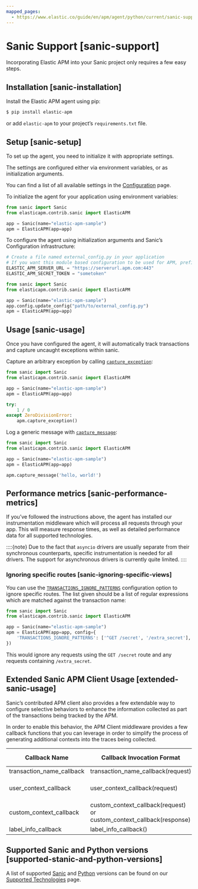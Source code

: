 ```yaml
---
mapped_pages:
  - https://www.elastic.co/guide/en/apm/agent/python/current/sanic-support.html
---
```


# Sanic Support [sanic-support]

Incorporating Elastic APM into your Sanic project only requires a few easy steps.


## Installation [sanic-installation]

Install the Elastic APM agent using pip:

```bash
$ pip install elastic-apm
```

or add `elastic-apm` to your project’s `requirements.txt` file.


## Setup [sanic-setup]

To set up the agent, you need to initialize it with appropriate settings.

The settings are configured either via environment variables, or as initialization arguments.

You can find a list of all available settings in the [Configuration](/reference/configuration.md) page.

To initialize the agent for your application using environment variables:

```python
from sanic import Sanic
from elasticapm.contrib.sanic import ElasticAPM

app = Sanic(name="elastic-apm-sample")
apm = ElasticAPM(app=app)
```

To configure the agent using initialization arguments and Sanic’s Configuration infrastructure:

```python
# Create a file named external_config.py in your application
# If you want this module based configuration to be used for APM, prefix them with ELASTIC_APM_
ELASTIC_APM_SERVER_URL = "https://serverurl.apm.com:443"
ELASTIC_APM_SECRET_TOKEN = "sometoken"
```

```python
from sanic import Sanic
from elasticapm.contrib.sanic import ElasticAPM

app = Sanic(name="elastic-apm-sample")
app.config.update_config("path/to/external_config.py")
apm = ElasticAPM(app=app)
```


## Usage [sanic-usage]

Once you have configured the agent, it will automatically track transactions and capture uncaught exceptions within sanic.

Capture an arbitrary exception by calling [`capture_exception`](/reference/api-reference.md#client-api-capture-exception):

```python
from sanic import Sanic
from elasticapm.contrib.sanic import ElasticAPM

app = Sanic(name="elastic-apm-sample")
apm = ElasticAPM(app=app)

try:
    1 / 0
except ZeroDivisionError:
    apm.capture_exception()
```

Log a generic message with [`capture_message`](/reference/api-reference.md#client-api-capture-message):

```python
from sanic import Sanic
from elasticapm.contrib.sanic import ElasticAPM

app = Sanic(name="elastic-apm-sample")
apm = ElasticAPM(app=app)

apm.capture_message('hello, world!')
```


## Performance metrics [sanic-performance-metrics]

If you’ve followed the instructions above, the agent has installed our instrumentation middleware which will process all requests through your app. This will measure response times, as well as detailed performance data for all supported technologies.

::::{note}
Due to the fact that `asyncio` drivers are usually separate from their synchronous counterparts, specific instrumentation is needed for all drivers. The support for asynchronous drivers is currently quite limited.
::::



### Ignoring specific routes [sanic-ignoring-specific-views]

You can use the [`TRANSACTIONS_IGNORE_PATTERNS`](/reference/configuration.md#config-transactions-ignore-patterns) configuration option to ignore specific routes. The list given should be a list of regular expressions which are matched against the transaction name:

```python
from sanic import Sanic
from elasticapm.contrib.sanic import ElasticAPM

app = Sanic(name="elastic-apm-sample")
apm = ElasticAPM(app=app, config={
    'TRANSACTIONS_IGNORE_PATTERNS': ['^GET /secret', '/extra_secret'],
})
```

This would ignore any requests using the `GET /secret` route and any requests containing `/extra_secret`.


## Extended Sanic APM Client Usage [extended-sanic-usage]

Sanic’s contributed APM client also provides a few extendable way to configure selective behaviors to enhance the information collected as part of the transactions being tracked by the APM.

In order to enable this behavior, the APM Client middleware provides a few callback functions that you can leverage in order to simplify the process of generating additional contexts into the traces being collected.

| Callback Name | Callback Invocation Format | Expected Return Format | Is Async |
| --- | --- | --- | --- |
| transaction_name_callback | transaction_name_callback(request) | string | false |
| user_context_callback | user_context_callback(request) | (username_string, user_email_string, userid_string) | true |
| custom_context_callback | custom_context_callback(request) or custom_context_callback(response) | dict(str=str) | true |
| label_info_callback | label_info_callback() | dict(str=str) | true |


## Supported Sanic and Python versions [supported-stanic-and-python-versions]

A list of supported [Sanic](/reference/supported-technologies.md#supported-sanic) and [Python](/reference/supported-technologies.md#supported-python) versions can be found on our [Supported Technologies](/reference/supported-technologies.md) page.


